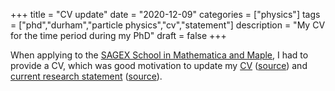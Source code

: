 +++
title = "CV update"
date = "2020-12-09"
categories = ["physics"]
tags = ["phd","durham","particle physics","cv","statement"]
description = "My CV for the time period during my PhD"
draft = false
+++

When applying to the [SAGEX School in Mathematica and Maple](https://indico.desy.de/event/28075/), I had to provide a CV, which was good motivation to update my [CV](https://eidoom.gitlab.io/cv-during-phd/cv.pdf) ([source](https://gitlab.com/eidoom/cv-during-phd)) and [current research statement](https://eidoom.gitlab.io/statement-during-phd-md/statement.pdf) ([source](https://gitlab.com/eidoom/statement-during-phd-md)).
